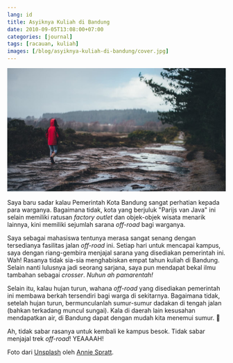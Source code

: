 ```yaml
---
lang: id
title: Asyiknya Kuliah di Bandung
date: 2010-09-05T13:08:00+07:00
categories: [journal]
tags: [racauan, kuliah]
images: [/blog/asyiknya-kuliah-di-bandung/cover.jpg]
---
```

![Asyiknya Kuliah di Bandung](cover.jpg)

Saya baru sadar kalau Pemerintah Kota Bandung sangat perhatian kepada para warganya. Bagaimana tidak, kota yang berjuluk "Parijs van Java" ini selain memiliki ratusan *factory outlet* dan objek-objek wisata menarik lainnya, kini memiliki sejumlah sarana *off-road* bagi warganya.

Saya sebagai mahasiswa tentunya merasa sangat senang dengan tersedianya fasilitas jalan *off-road* ini. Setiap hari untuk mencapai kampus, saya dengan riang-gembira menjajal sarana yang disediakan pemerintah ini. Wah! Rasanya tidak sia-sia menghabiskan empat tahun kuliah di Bandung. Selain nanti lulusnya jadi seorang sarjana, saya pun mendapat bekal ilmu tambahan sebagai *crosser*. *Nuhun ah pamarentah!*

Selain itu, kalau hujan turun, wahana *off-road* yang disediakan pemerintah ini membawa berkah tersendiri bagi warga di sekitarnya. Bagaimana tidak, setelah hujan turun, bermunculanlah sumur-sumur dadakan di tengah jalan (bahkan terkadang muncul sungai). Kala di daerah lain kesusahan mendapatkan air, di Bandung dapat dengan mudah kita menemui sumur. 🙂

Ah, tidak sabar rasanya untuk kembali ke kampus besok. Tidak sabar menjajal trek *off-road*! YEAAAAH!

Foto dari [Unsplash](https://unsplash.com/photos/Qq8d7y2xcq8) oleh [Annie Spratt](https://unsplash.com/@anniespratt).

